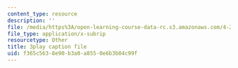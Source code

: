 ```yaml
---
content_type: resource
description: ''
file: /media/https%3A/open-learning-course-data-rc.s3.amazonaws.com/4-241j-theory-of-city-form-spring-2013/f365c5638e90b3a0a8550e6b3b04c99f_oBKDFgLoR9o.srt
file_type: application/x-subrip
resourcetype: Other
title: 3play caption file
uid: f365c563-8e90-b3a0-a855-0e6b3b04c99f
---
```

